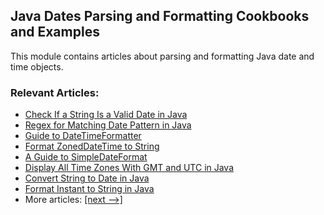 ## Java Dates Parsing and Formatting Cookbooks and Examples

This module contains articles about parsing and formatting Java date and time objects.

### Relevant Articles: 
- [Check If a String Is a Valid Date in Java](https://www.baeldung.com/java-string-valid-date)
- [Regex for Matching Date Pattern in Java](https://www.baeldung.com/java-date-regular-expressions)
- [Guide to DateTimeFormatter](https://www.baeldung.com/java-datetimeformatter)
- [Format ZonedDateTime to String](https://www.baeldung.com/java-format-zoned-datetime-string)
- [A Guide to SimpleDateFormat](https://www.baeldung.com/java-simple-date-format)
- [Display All Time Zones With GMT and UTC in Java](https://www.baeldung.com/java-time-zones)
- [Convert String to Date in Java](http://www.baeldung.com/java-string-to-date)
- [Format Instant to String in Java](https://www.baeldung.com/java-instant-to-string)
- More articles: [[next -->]](../core-java-datetimestring-2)
